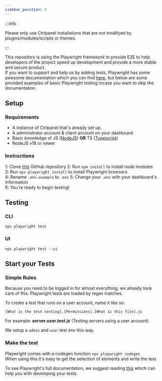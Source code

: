```yaml
---
sidebar_position: 5
---
```


:::info

Please only use Ctrlpanel installations that are not modifyed by plugins/modules/scripts or themes.

:::

This repository is using the Playwright framework to provide E2E to help developers of the project speed up development and provide a more stable and secure product.    
If you want to support and help us by adding tests, Playwright has some awesome documentation which you can find [here](https://playwright.dev/docs/intro), but below are some provided examples of basic Playwright testing incase you want to skip the documentation.  
  
## Setup  
### Requirements  
- A instance of Ctrlpanel that's already set up.
- A administrator account & client account on your dashboard
- Basic knowledge of JS ([NodeJS](https://nodejs.org)) **OR** TS ([Typescript](https://www.typescriptlang.org/))
- NodeJS v18 or newer

### Instructions
1: Clone [this](https://github.com/Ctrlpanel-gg/ctrlpanel-tests) GitHub repository
2: Run `npm install` to install node modules  
3: Run `npx playwright install` to install Playwright browsers  
4: Rename `.env.example` to `.env`
5: Change your `.env` with your dashboard's information  
6: You're ready to begin testing!
  
## Testing  
### CLI  
` npx playwright test `  
### UI  
` npx playwright test --ui `  

## Start your Tests
### Simple Rules
Because you need to be logged in for almost everything, we already took care of this. Playwright tests are loaded by regex matches.    

To create a test that runs on a user account, name it like so:  
```shell
[What is the test testing].[Permissions].[What is this file].js  
```
For example: **server.user.test.js** (Testing servers using a user account)  

We setup a `admin` and `user` test env this way.   

### Make the test
Playwright comes with a codegen function `npx playwright codegen`.  
When using this it's easy to get the selection of elements and write the test.  

To see Playwright's full documentation, we suggest reading [this](https://playwright.dev/docs/intro) which can help you with developing your tests.